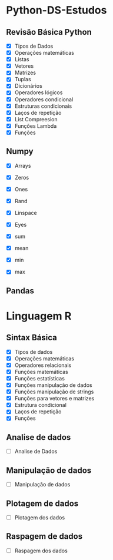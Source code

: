 # Python-DS-Estudos

## Revisão Básica Python
- [x] Tipos de Dados
- [x] Operações matemáticas
- [x] Listas
- [x] Vetores
- [x] Matrizes
- [x] Tuplas
- [x] Dicionários
- [x] Operadores lógicos
- [x] Operadores condicional
- [x] Estruturas condicionais
- [x] Laços de repetição
- [x] List Compreesion
- [x] Funções Lambda
- [x] Funções

## Numpy
- [x] Arrays
- [x] Zeros
- [x] Ones
- [x] Rand
- [x] Linspace
- [x] Eyes
- [x] sum
- [x] mean
- [x] min
- [x] max


## Pandas

# Linguagem R
## Sintax Básica 
- [x] Tipos de dados
- [x] Operações matemáticas
- [x] Operadores relacionais
- [x] Funções matemáticas
- [x] Funções estatísticas
- [x] Funções manipulação de dados
- [x] Funções manipulação de strings
- [x] Funções para vetores e matrizes
- [x] Estrutura condicional
- [x] Laços de repetição 
- [x] Funções

## Analise de dados
- [ ] Analise de Dados

## Manipulação de dados
- [ ] Manipulação de dados

## Plotagem de dados
- [ ] Plotagem dos dados

## Raspagem de dados
- [ ] Raspagem dos dados